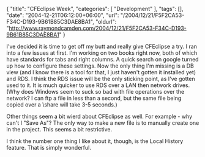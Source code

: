 {
	"title": "CFEclipse Week",
	"categories": [
		"Development"
	],
	"tags": [],
	"date": "2004-12-21T06:12:00+06:00",
	"url": "/2004/12/21/F5F2CA53-F34C-D193-9B61B85C3DAE8BA1",
	"oldurl": "http://www.raymondcamden.com/2004/12/21/F5F2CA53-F34C-D193-9B61B85C3DAE8BA1"
}

I've decided it is time to get off my butt and really give CFEclipse a try. I ran into a few issues at first. I'm working on two books right now, both of which have standards for tabs and right columns. A quick search on google turned up how to configure these settings. Now the only thing I'm missing is a DB view (and I know there is a tool for that, I just haven't gotten it installed yet) and RDS. I think the RDS issue will be the only sticking point, as I've gotten used to it. It is much quicker to use RDS over a LAN then network drives. (Why does Windows seem to suck so bad with file operations over the network? I can ftp a file in less than a second, but the same file being copied over a \\share will take 3-5 seconds.)

Other things seem a bit wierd about CFEclipse as well. For example - why can't I "Save As"? The only way to make a new file is to manually create one in the project. This seems a bit restrictive.  

I think the number one thing I like about it, though, is the Local History feature. That is simply wonderful.